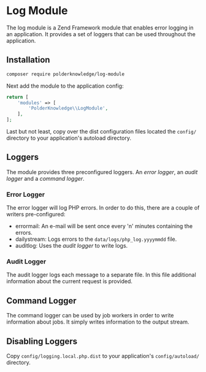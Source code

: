 # Log Module

The log module is a Zend Framework module that enables error logging in an application.
It provides a set of loggers that can be used throughout the application.

## Installation

```bash
composer require polderknowledge/log-module
```

Next add the module to the application config:

```php
return [
    'modules' => [
        'PolderKnowledge\\LogModule',
    ],
];
```

Last but not least, copy over the dist configuration files located the `config/` directory to
your application's autoload directory.

## Loggers

The module provides three preconfigured loggers. An *error logger*, an *audit logger* and
a *command logger*.

### Error Logger

The error logger will log PHP errors. In order to do this, there are a couple of writers
pre-configured:
* errormail: An e-mail will be sent once every 'n' minutes containing the errors.
* dailystream: Logs errors to the `data/logs/php_log.yyyymmdd` file.
* auditlog: Uses the *audit logger* to write logs.

### Audit Logger

The audit logger logs each message to a separate file. In this file additional information about
the current request is provided.

## Command Logger

The command logger can be used by job workers in order to write information about jobs. It
simply writes information to the output stream.

## Disabling Loggers

Copy `config/logging.local.php.dist` to your application's `config/autoload/` directory.
